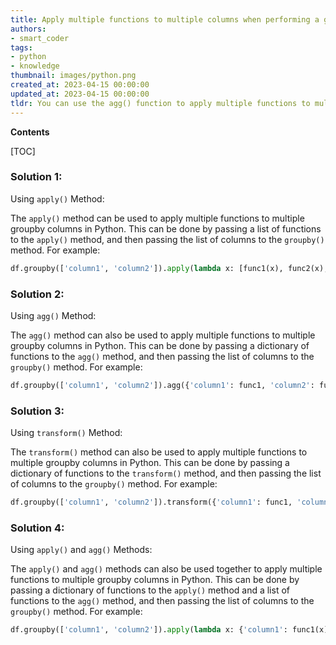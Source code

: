 ```yaml
---
title: Apply multiple functions to multiple columns when performing a groupby operation
authors:
- smart_coder
tags:
- python
- knowledge
thumbnail: images/python.png
created_at: 2023-04-15 00:00:00
updated_at: 2023-04-15 00:00:00
tldr: You can use the agg() function to apply multiple functions to multiple groupby columns in Python.
---
```


**Contents**

[TOC]

### Solution 1: 
Using `apply()` Method:

The `apply()` method can be used to apply multiple functions to multiple groupby columns in Python. This can be done by passing a list of functions to the `apply()` method, and then passing the list of columns to the `groupby()` method. For example:

```python
df.groupby(['column1', 'column2']).apply(lambda x: [func1(x), func2(x), func3(x)])
```

### Solution 2: 
Using `agg()` Method:

The `agg()` method can also be used to apply multiple functions to multiple groupby columns in Python. This can be done by passing a dictionary of functions to the `agg()` method, and then passing the list of columns to the `groupby()` method. For example:

```python
df.groupby(['column1', 'column2']).agg({'column1': func1, 'column2': func2, 'column3': func3})
```

### Solution 3: 
Using `transform()` Method:

The `transform()` method can also be used to apply multiple functions to multiple groupby columns in Python. This can be done by passing a dictionary of functions to the `transform()` method, and then passing the list of columns to the `groupby()` method. For example:

```python
df.groupby(['column1', 'column2']).transform({'column1': func1, 'column2': func2, 'column3': func3})
```

### Solution 4: 
Using `apply()` and `agg()` Methods:

The `apply()` and `agg()` methods can also be used together to apply multiple functions to multiple groupby columns in Python. This can be done by passing a dictionary of functions to the `apply()` method and a list of functions to the `agg()` method, and then passing the list of columns to the `groupby()` method. For example:

```python
df.groupby(['column1', 'column2']).apply(lambda x: {'column1': func1(x), 'column2': func2(x), 'column3': func3(x)}).agg({'column1': func4, 'column2': func5, 'column3': func6})
```
